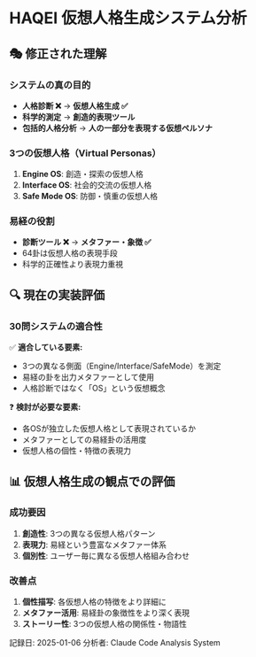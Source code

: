 # HAQEI 仮想人格生成システム分析

## 🎭 修正された理解

### システムの真の目的
- **人格診断 ❌** → **仮想人格生成 ✅**
- **科学的測定** → **創造的表現ツール**
- **包括的人格分析** → **人の一部分を表現する仮想ペルソナ**

### 3つの仮想人格（Virtual Personas）
1. **Engine OS**: 創造・探索の仮想人格
2. **Interface OS**: 社会的交流の仮想人格  
3. **Safe Mode OS**: 防御・慎重の仮想人格

### 易経の役割
- **診断ツール ❌** → **メタファー・象徴 ✅**
- 64卦は仮想人格の表現手段
- 科学的正確性より表現力重視

## 🔍 現在の実装評価

### 30問システムの適合性
✅ **適合している要素:**
- 3つの異なる側面（Engine/Interface/SafeMode）を測定
- 易経の卦を出力メタファーとして使用
- 人格診断ではなく「OS」という仮想概念

❓ **検討が必要な要素:**
- 各OSが独立した仮想人格として表現されているか
- メタファーとしての易経卦の活用度
- 仮想人格の個性・特徴の表現力

## 📊 仮想人格生成の観点での評価

### 成功要因
1. **創造性**: 3つの異なる仮想人格パターン
2. **表現力**: 易経という豊富なメタファー体系
3. **個別性**: ユーザー毎に異なる仮想人格組み合わせ

### 改善点
1. **個性描写**: 各仮想人格の特徴をより詳細に
2. **メタファー活用**: 易経卦の象徴性をより深く表現
3. **ストーリー性**: 3つの仮想人格の関係性・物語性

記録日: 2025-01-06
分析者: Claude Code Analysis System